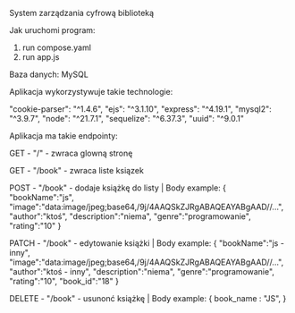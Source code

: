 System zarządzania cyfrową biblioteką

Jak uruchomi program:

1. run compose.yaml
2. run app.js

Baza danych: MySQL

Aplikacja wykorzystywuje takie technologie:

  "cookie-parser": "^1.4.6",
  "ejs": "^3.1.10",
  "express": "^4.19.1",
  "mysql2": "^3.9.7",
  "node": "^21.7.1",
  "sequelize": "^6.37.3",
  "uuid": "^9.0.1"

Aplikacja ma takie endpointy:

GET    - "/"      - zwraca glowną stronę

GET    - "/book"  - zwraca liste ksiązek

POST   - "/book"  - dodaje książkę do listy
 |
Body example:
{
"bookName":"js",
"image":"data:image/jpeg;base64,/9j/4AAQSkZJRgABAQEAYABgAAD//...",
"author":"ktoś",
"description":"niema",
"genre":"programowanie",
"rating":"10"
}

PATCH  - "/book"  - edytowanie książki
 |
Body example:
{
"bookName":"js - inny",
"image":"data:image/jpeg;base64,/9j/4AAQSkZJRgABAQEAYABgAAD//...",
"author":"ktoś - inny",
"description":"niema",
"genre":"programowanie",
"rating":"10",
"book_id":"18"
}

DELETE  - "/book" - usunonć książkę
 |
 Body example:
 {
 book_name : "JS",
 }
